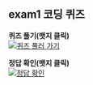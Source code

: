 
## exam1 코딩 퀴즈
    
**퀴즈 풀기(뱃지 클릭)**  
<a href="https://www.typescriptlang.org/play?strict=false&noImplicitAny=false&ts=5.1.6#code/PQKhCgAIUhtTAsC4CMnIF0o0DejgGOsAujlAVecB2WwH07JBE8cEZBwF1XAficA5BwFLGNJARUcAz2yQVAnBXpskBaZwDYLkQIBjgW9HAGuORAJGOANTsAANZEA1A4B92wBwTgH1HIgS1XAE02ATpoCEGYOHAAXAJ4AHAKaQAwgHsArgCcAzvYC8kAHa2AG62bgDcZqAQ0HDcfEJoLDiAAb2ADIuAKU2xgCLjAoKAGqvYkIAg44A6q5CAlWOAI82AOh2QgIOTgIgTkIAYQ1y5gCdDkIAiq4yQgGOjgK1DBgB0LBxSxPhyiqqAA5OALl2xADQyCpCAEeOAPOML0jyAoeMGxtCmAJYAttZObuaQAN6QAKIAji4AhgA2y-cAHnYAxubLAByTnMAEE-JZIABfSAAMzcTlOkAARAABKx2AC0vwAFu83rY-ABzWweYAuczHN4eZHhcC-Jx+DzXBnuLwALkcrk8PluUH8L1Otk5yNKu0ggmwNUAGeMqQCcXRlAAMLu0AJUOCQC9nYAOpeRi351jcx1+wsgAFYTQAGS26yCQZkuAAmhPMAH1fn5zJyAIzmgAcAE5rZAXhScZcRYAXca4gA01yAAH0gAHVju6Qm8nE57Tr+W5bG8XuZbPbXdyvB5ObB+TbRZBxZKZfKMoAazsAhqPawNVwCfY5BACCrgAMOzWAFdHSEVSoAE8cAKD1qrWQQDVM5BAB41gBlxrM21C6qF0jH2AAqpPMDhepcgvgrNu+f3MAB5gWCIZfnGzbAA+J+B8+2f6XysPZ7vS8Aa1sSwnFhLlH2WZE-EFWxkTjFF9UNGC4ORO1HXdV13Vg+NkWDcxQzcLCURzPMCyLVkeRpJ9+Vffl30-J5Xjee8S1sWBIOg5E11tcwDWJF83x+D8rwYv8Hx5NiEKNTjlj8FxTgAIxCfjaME+jfyYsSvDY1CnQw8xpP8OTFLcZSz1U4T1OYx82Nw-CDOZXiiVMh5zMvESNJYtjiPzQti0fGkuIc5MiVgVAX3AVBwiAA" targe="_blank">
<img src="https://img.shields.io/badge/-%ED%80%B4%EC%A6%88%20%ED%92%80%EA%B8%B0-3178c6?logo=typescript&logoColor=white" alt="퀴즈 풀러 가기"/>
</a>

**정답 확인(뱃지 클릭)**  
<a href="https://www.typescriptlang.org/play?strict=false&noImplicitAny=false&ts=5.1.6#code/PQKhCgAIUhtTAsC4CMnIF0o0DejgGOsAujlAVecB2WwH07JBE8cEZBwF1XAficA5BwFLGNJARUcAz2yQVAnBXpskBaZwDYLkQIBjgW9HAGuORAJGOANTsAANZEA1A4B92wBwTgH1HIgS1XAE02ATpoCEGYOHAAXAJ4AHAKaQAwgHsArgCcAzvYC8kAN5QkAB2AIYAtrYAXJAe5m4AlkEA5gDcgdYJAMZRwS5hAEa2bmmQMeYuACa2QeYA+pk10UF5hcWBIS7mABZObtGxCcklkG62ADYh5rYV9a6eth79cYlJsKhpAL5p4KAQ0HDcfEJoLDiAAb2ADIuAKU2HgCLjAoKAGqvYkIAg44A6q5CAlWOAI82AOh2QQCDk4BECcggAwhriPQAnQ5BACKrjEggDHRwCtQwYAHQsDhSYj4OSKVSAAcnAC5dhwANDIFJBABHjgB5xknSHiAUPGDMZoKZwPEwtZeuZ-JAAKIARxcITG5P5AA87JlzOSAHJOcwAQSClkgG0gADM3E4wpAAEQAASsdgAtJkuqKxtUkgtgJ14mMPPrtpknEFYpA3e4vNFnD6fP5AqEItF9Z9GZBBNgAYAM8ZUgE4um6AAYXGYASocEgF7OwAdS-rSeksjkAKxFgAM5fzpVilWqdQa5miAEZSwAOACclcgHW6vTDgBdxriADTXIAAfSAAdUSUzcYycTgqecCowmUxm3vmizggVK4cgkejccTN0ANZ2AQ1Hc52d4BPscggBBVwAGHdnACujpDen0ACeOAFB6MznIIBqmcgQAPGsAGXHF1KVB8y2MwTXsAAVBZzAcEIvA8SBfFgQJJWlcwAB4FWVVUcP9eYAD4SM7LDbBlHDtwFYVRRwgBrWxLCcTVHDmLxyX1ENbH1UcDQyeJsn4sd9WrKoanqGpRINbsejcWT9WXSZplmANnRIwJyMwqUqNwoURTGIjONsWAePCPiILKQYkjIii9OowyGOIrxzKEkTrOaAoins3TsJw5zjNcszxPKSS6xkryWl8nTSkopz6OC0zzPk3p9WsgYVj8+LHIMpKTIDcyVNXdSNwy8ksuSNYyPAdZwCAA" targe="_blank">
<img src="https://img.shields.io/badge/-%EC%A0%95%EB%8B%B5%20%ED%99%95%EC%9D%B8-c63178?logo=typescript&logoColor=white" alt="정답 확인"/>
</a>
